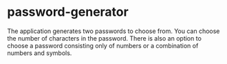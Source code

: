# password-generator
The application generates two passwords to choose from. You can choose the number of characters in the password. There is also an option to choose a password consisting only of numbers or a combination of numbers and symbols.
